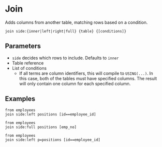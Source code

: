 # Join

Adds columns from another table, matching rows based on a condition.

```prql_no_test
join side:{inner|left|right|full} {table} {[conditions]}
```

## Parameters

- `side` decides which rows to include. Defaults to `inner`
- Table reference
- List of conditions
  - If all terms are column identifiers, this will compile to `USING(...)`. In
    this case, both of the tables must have specified columns. The result will
    only contain one column for each specified column.

## Examples

```prql
from employees
join side:left positions [id==employee_id]
```

```prql
from employees
join side:full positions [emp_no]
```

```prql
from employees
join side:left p=positions [id==employee_id]
```
